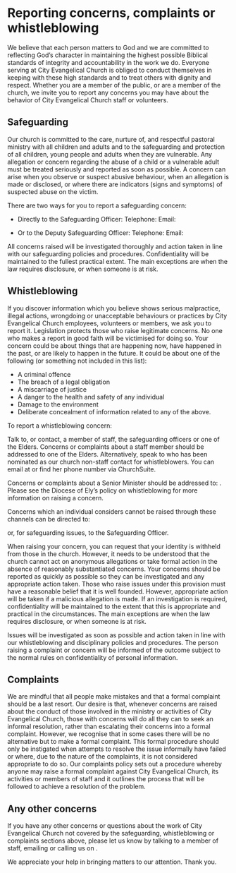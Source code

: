 # Reporting concerns, complaints or whistleblowing

We believe that each person matters to God and we are committed to reflecting God’s character in maintaining the highest possible Biblical standards of integrity and accountability in the work we do. Everyone serving at City Evangelical Church is obliged to conduct themselves in keeping with these high standards and to treat others with dignity and respect. Whether you are a member of the public, or are a member of the church, we invite you to report any concerns you may have about the behavior of City Evangelical Church staff or volunteers.

## Safeguarding

Our church is committed to the care, nurture of, and respectful pastoral ministry with all children and adults and to the safeguarding and protection of all children, young people and adults when they are vulnerable. Any allegation or concern regarding the abuse of a child or a vulnerable adult must be treated seriously and reported as soon as possible. A concern can arise when you observe or suspect abusive behaviour, when an allegation is made or disclosed, or where there are indicators (signs and symptoms) of suspected abuse on the victim.

There are two ways for you to report a safeguarding concern:

- Directly to the Safeguarding Officer: 
  Telephone: 
  Email:

- Or to the Deputy Safeguarding Officer:
  Telephone:
  Email:

All concerns raised will be investigated thoroughly and action taken in line with our safeguarding policies and procedures. Confidentiality will be maintained to the fullest practical extent. The main exceptions are when the law requires disclosure, or when someone is at risk.

## Whistleblowing

If you discover information which you believe shows serious malpractice, illegal actions, wrongdoing or unacceptable behaviours or practices by City Evangelical Church employees, volunteers or members, we ask you to report it. Legislation protects those who raise legitimate concerns. No one who makes a report in good faith will be victimised for doing so. Your concern could be about things that are happening now, have happened in the past, or are likely to happen in the future. It could be about one of the following (or something not included in this list): 

- A criminal offence
- The breach of a legal obligation
- A miscarriage of justice
- A danger to the health and safety of any individual
- Damage to the environment
- Deliberate concealment of information related to any of the above.

To report a whistleblowing concern:

Talk to, or contact, a member of staff, the safeguarding officers or one of the Elders. Concerns or complaints about a staff member should be addressed to one of the Elders. Alternatively, speak to         who has been nominated as our church non-staff contact for whistleblowers. You can email     at        or find her phone number via ChurchSuite.

Concerns or complaints about a Senior Minister should be addressed to:    . Please see the Diocese of Ely’s policy on whistleblowing for more information on raising a concern.

Concerns which an individual considers cannot be raised through these channels can be directed to:

 or, for safeguarding issues, to the Safeguarding Officer.

When raising your concern, you can request that your identity is withheld from those in the church. However, it needs to be understood that the church cannot act on anonymous allegations or take formal action in the absence of reasonably substantiated concerns. Your concerns should be reported as quickly as possible so they can be investigated and any appropriate action taken. 
Those who raise issues under this provision must have a reasonable belief that it is well founded. However, appropriate action will be taken if a malicious allegation is made. If an investigation is required, confidentiality will be maintained to the extent that this is appropriate and practical in the circumstances. The main exceptions are when the law requires disclosure, or when someone is at risk.

Issues will be investigated as soon as possible and action taken in line with our whistleblowing and disciplinary policies and procedures. The person raising a complaint or concern will be informed of the outcome subject to the normal rules on confidentiality of personal information.

## Complaints 
We are mindful that all people make mistakes and that a formal complaint should be a last resort. Our desire is that, whenever concerns are raised about the conduct of those involved in the ministry or activities of City Evangelical Church, those with concerns will do all they can to seek an informal resolution, rather than escalating their concerns into a formal complaint. However, we recognise that in some cases there will be no alternative but to make a formal complaint. This formal procedure should only be instigated when attempts to resolve the issue informally have failed or where, due to the nature of the complaints, it is not considered appropriate to do so. Our complaints policy sets out a procedure whereby anyone may raise a formal complaint against City Evangelical Church, its activities or members of staff and it outlines the process that will be followed to achieve a resolution of the problem. 

## Any other concerns
If you have any other concerns or questions about the work of City Evangelical Church not covered by the safeguarding, whistleblowing or complaints sections above, please let us know by talking to a member of staff, emailing      or calling us on        .

We appreciate your help in bringing matters to our attention. Thank you.
